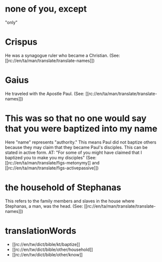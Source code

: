 # none of you, except

"only"

# Crispus

He was a synagogue ruler who became a Christian. (See: [[rc://en/ta/man/translate/translate-names]])

# Gaius

He traveled with the Apostle Paul. (See: [[rc://en/ta/man/translate/translate-names]])

# This was so that no one would say that you were baptized into my name

Here "name" represents "authority." This means Paul did not baptize others because they may claim that they became Paul's disciples. This can be stated in active form. AT: "For some of you might have claimed that I baptized you to make you my disciples" (See: [[rc://en/ta/man/translate/figs-metonymy]] and [[rc://en/ta/man/translate/figs-activepassive]])

# the household of Stephanas

This refers to the family members and slaves in the house where Stephanas, a man, was the head. (See: [[rc://en/ta/man/translate/translate-names]])

# translationWords

* [[rc://en/tw/dict/bible/kt/baptize]]
* [[rc://en/tw/dict/bible/other/household]]
* [[rc://en/tw/dict/bible/other/know]]